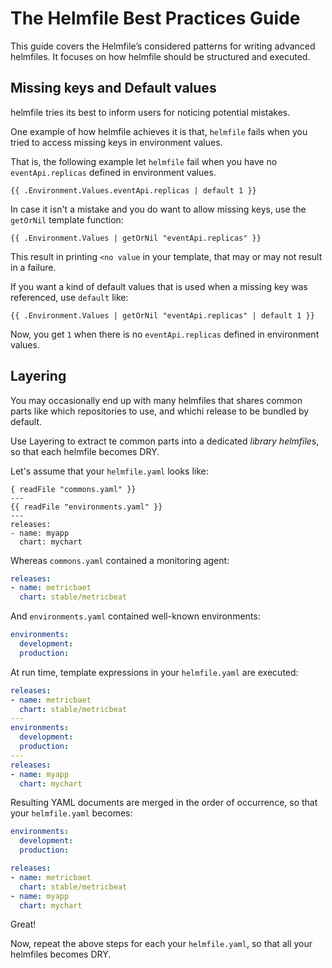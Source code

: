 # The Helmfile Best Practices Guide

This guide covers the Helmfile’s considered patterns for writing advanced helmfiles. It focuses on how helmfile should be structured and executed.

## Missing keys and Default values

helmfile tries its best to inform users for noticing potential mistakes.

One example of how helmfile achieves it is that, `helmfile` fails when you tried to access missing keys in environment values.

That is, the following example let `helmfile` fail when you have no `eventApi.replicas` defined in environment values.

```
{{ .Environment.Values.eventApi.replicas | default 1 }}
```

In case it isn't a mistake and you do want to allow missing keys, use the `getOrNil` template function:

```
{{ .Environment.Values | getOrNil "eventApi.replicas" }}
```

This result in printing `<no value` in your template, that may or may not result in a failure.

If you want a kind of default values that is used when a missing key was referenced, use `default` like:

```
{{ .Environment.Values | getOrNil "eventApi.replicas" | default 1 }}
```

Now, you get `1` when there is no `eventApi.replicas` defined in environment values.

## Layering

You may occasionally end up with many helmfiles that shares common parts like which repositories to use, and whichi release to be bundled by default.

Use Layering to extract te common parts into a dedicated *library helmfile*s, so that each helmfile becomes DRY.

Let's assume that your `helmfile.yaml` looks like:

```
{ readFile "commons.yaml" }}
---
{{ readFile "environments.yaml" }}
---
releases:
- name: myapp
  chart: mychart
```

Whereas `commons.yaml` contained a monitoring agent:

```yaml
releases:
- name: metricbaet
  chart: stable/metricbeat
```

And `environments.yaml` contained well-known environments:

```yaml
environments:
  development:
  production:
```

At run time, template expressions in your `helmfile.yaml` are executed:

```yaml
releases:
- name: metricbaet
  chart: stable/metricbeat
---
environments:
  development:
  production:
---
releases:
- name: myapp
  chart: mychart
```

Resulting YAML documents are merged in the order of occurrence,
so that your `helmfile.yaml` becomes:

```yaml
environments:
  development:
  production:

releases:
- name: metricbaet
  chart: stable/metricbeat
- name: myapp
  chart: mychart
```

Great!

Now, repeat the above steps for each your `helmfile.yaml`, so that all your helmfiles becomes DRY.
